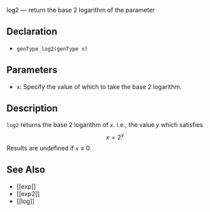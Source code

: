 log2 — return the base 2 logarithm of the parameter
## Declaration
- ``genType log2(genType x)``
## Parameters
- ``x``:  Specify the value of which to take the base 2 logarithm.
## Description
`log2` returns the base 2 logarithm of _`x`_. i.e., the value 𝑦 which satisfies
$$
x = 2^{y}
$$
Results are undefined if _`x`_ ≤ 0.
## See Also
- [[exp]]
- [[exp2]]
- [[log]]